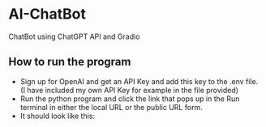 # AI-ChatBot
ChatBot using ChatGPT API and Gradio

## How to run the program

- Sign up for OpenAI and get an API Key and add this key to the .env file. (I have included my own API Key for example in the file provided)
- Run the python program and click the link that pops up in the Run terminal in either the local URL or the public URL form.
- It should look like this:
  
